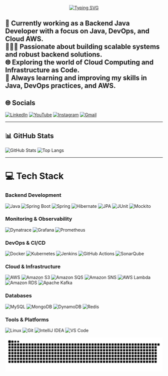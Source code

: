 <p align="center">
  <a href="https://git.io/typing-svg">
    <img src="https://readme-typing-svg.demolab.com?font=Fira+Code&weight=600&size=25&pause=1000&color=ffffff&random=false&width=900&height=40&lines=Hello+World!+I'm+William%2C+a+Backend+Java+Developer+%F0%9F%91%8B%F0%9F%8F%BC" alt="Typing SVG">
  </a>
</p>

🛜 Currently working as a **Backend Java Developer** with a focus on **Java, DevOps, and Cloud AWS**.<br>
👨🏼‍💻 Passionate about building scalable systems and robust backend solutions.<br>
🌐 Exploring the world of **Cloud Computing** and **Infrastructure as Code**.<br>
🚀 Always learning and improving my skills in **Java, DevOps practices, and AWS**.<br>
---
## 🌐 Socials
[![LinkedIn](https://img.shields.io/badge/linkedin-%230077B5.svg?style=for-the-badge&logo=linkedin&logoColor=white)](https://www.linkedin.com/in/williams2/) 
[![YouTube](https://img.shields.io/badge/youtube-%23FF0000.svg?style=for-the-badge&logo=youtube&logoColor=white)](https://www.youtube.com/seu-canal) 
[![Instagram](https://img.shields.io/badge/instagram-%23E4405F.svg?style=for-the-badge&logo=instagram&logoColor=white)](https://www.instagram.com/william.sza/) 
[![Gmail](https://img.shields.io/badge/gmail-%23D14836.svg?style=for-the-badge&logo=gmail&logoColor=white)](mailto:wyllsza@gmail.com)

---

## 📊 GitHub Stats
![GitHub Stats](https://github-readme-stats.vercel.app/api?username=williamsza&theme=transparent&bg_color=000&border_color=30A3DC&show_icons=true&icon_color=30A3DC&title_color=E94D5F&text_color=FFF)
![Top Langs](https://github-readme-stats-git-masterrstaa-rickstaa.vercel.app/api/top-langs/?username=williamsza&layout=compact&bg_color=000&border_color=30A3DC&title_color=E94D5F&text_color=FFF)

---

# 💻 Tech Stack

### Backend Development
![Java](https://img.shields.io/badge/java-%23ED8B00.svg?style=for-the-badge&logo=openjdk&logoColor=white) 
![Spring Boot](https://img.shields.io/badge/spring%20boot-%236DB33F.svg?style=for-the-badge&logo=spring-boot&logoColor=white) 
![Spring](https://img.shields.io/badge/spring-%236DB33F.svg?style=for-the-badge&logo=spring&logoColor=white) 
![Hibernate](https://img.shields.io/badge/hibernate-%2300599C.svg?style=for-the-badge&logo=hibernate&logoColor=white) 
![JPA](https://img.shields.io/badge/jpa-%2300599C.svg?style=for-the-badge&logo=java&logoColor=white)
![JUnit](https://img.shields.io/badge/junit-%2325A162.svg?style=for-the-badge&logo=junit5&logoColor=white)
![Mockito](https://img.shields.io/badge/mockito-%2325A162.svg?style=for-the-badge&logo=mockito&logoColor=white)

### Monitoring & Observability
![Dynatrace](https://img.shields.io/badge/dynatrace-%231493D1.svg?style=for-the-badge&logo=dynatrace&logoColor=white) 
![Grafana](https://img.shields.io/badge/grafana-%23F46800.svg?style=for-the-badge&logo=grafana&logoColor=white) 
![Prometheus](https://img.shields.io/badge/prometheus-%23E6522C.svg?style=for-the-badge&logo=prometheus&logoColor=white)

### DevOps & CI/CD
![Docker](https://img.shields.io/badge/docker-%230db7ed.svg?style=for-the-badge&logo=docker&logoColor=white) 
![Kubernetes](https://img.shields.io/badge/kubernetes-%23326CE5.svg?style=for-the-badge&logo=kubernetes&logoColor=white) 
![Jenkins](https://img.shields.io/badge/jenkins-%232C5263.svg?style=for-the-badge&logo=jenkins&logoColor=white) 
![GitHub Actions](https://img.shields.io/badge/github%20actions-%232671E5.svg?style=for-the-badge&logo=githubactions&logoColor=white) 
![SonarQube](https://img.shields.io/badge/sonarqube-%234E98CD.svg?style=for-the-badge&logo=sonarqube&logoColor=white)

### Cloud & Infrastructure
![AWS](https://img.shields.io/badge/AWS-%23FF9900.svg?style=for-the-badge&logo=amazon-aws&logoColor=white) 
![Amazon S3](https://img.shields.io/badge/Amazon%20S3-%23569A31.svg?style=for-the-badge&logo=amazon-s3&logoColor=white) 
![Amazon SQS](https://img.shields.io/badge/Amazon%20SQS-%23FF9900.svg?style=for-the-badge&logo=amazon-sqs&logoColor=white) 
![Amazon SNS](https://img.shields.io/badge/Amazon%20SNS-%23FF9900.svg?style=for-the-badge&logo=amazon-sns&logoColor=white) 
![AWS Lambda](https://img.shields.io/badge/AWS%20Lambda-%23FF9900.svg?style=for-the-badge&logo=aws-lambda&logoColor=white) 
![Amazon RDS](https://img.shields.io/badge/Amazon%20RDS-%23232F3E.svg?style=for-the-badge&logo=amazon-rds&logoColor=white)
![Apache Kafka](https://img.shields.io/badge/apache%20kafka-%23231F20.svg?style=for-the-badge&logo=apache-kafka&logoColor=white)

### Databases
![MySQL](https://img.shields.io/badge/mysql-%234479A1.svg?style=for-the-badge&logo=mysql&logoColor=white) 
![MongoDB](https://img.shields.io/badge/MongoDB-%234ea94b.svg?style=for-the-badge&logo=mongodb&logoColor=white) 
![DynamoDB](https://img.shields.io/badge/DynamoDB-%2340569.svg?style=for-the-badge&logo=amazon-dynamodb&logoColor=white) 
![Redis](https://img.shields.io/badge/redis-%23DC382D.svg?style=for-the-badge&logo=redis&logoColor=white)

### Tools & Platforms
![Linux](https://img.shields.io/badge/linux-%23FCC624.svg?style=for-the-badge&logo=linux&logoColor=black) 
![Git](https://img.shields.io/badge/git-%23F05032.svg?style=for-the-badge&logo=git&logoColor=white) 
![IntelliJ IDEA](https://img.shields.io/badge/IntelliJIDEA-%23000000.svg?style=for-the-badge&logo=intellij-idea&logoColor=white) 
![VS Code](https://img.shields.io/badge/VS%20Code-%23007ACC.svg?style=for-the-badge&logo=visual-studio-code&logoColor=white)

<picture align="center">
  <source media="(prefers-color-scheme: dark)" srcset="https://raw.githubusercontent.com/williamsza/williamsza/output/github-contribution-grid-snake-dark.svg">
  <source media="(prefers-color-scheme: light)" srcset="https://raw.githubusercontent.com/williamsza/williamsza/output/github-contribution-grid-snake.svg">
  <img align="center" alt="github contribution grid snake animation" src="https://raw.githubusercontent.com/williamsza/williamsza/output/github-contribution-grid-snake.svg">
</picture>

